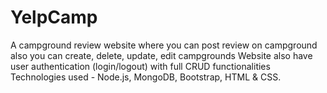 # YelpCamp
A campground review website where you can post review on campground also you can create, delete, update, edit campgrounds
Website also have user authentication (login/logout) with full CRUD functionalities
Technologies used - Node.js, MongoDB, Bootstrap, HTML & CSS.
